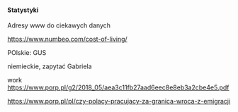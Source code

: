 #### Statystyki

Adresy www do ciekawych danych


https://www.numbeo.com/cost-of-living/

POlskie:
GUS

niemieckie, zapytać Gabriela


work
https://www.porp.pl/g2/2018_05/aea3c11fb27aad6eec8e8eb3a2cbe4e5.pdf


https://www.porp.pl/pl/czy-polacy-pracujacy-za-granica-wroca-z-emigracji
